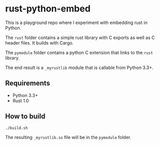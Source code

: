 # rust-python-embed

This is a playground repo where I experiment with embedding rust in Python.

The `rust` folder contains a simple rust library with C exports as well as C header files. It
builds with Cargo.

The `pymodule` folder contains a python C extension that links to the `rust` library.

The end result is a `_myrustlib` module that is callable from Python 3.3+.

## Requirements

* Python 3.3+
* Rust 1.0

## How to build

    ./build.sh

The resulting `_myrustlib.so` file will be in the `pymodule` folder.

